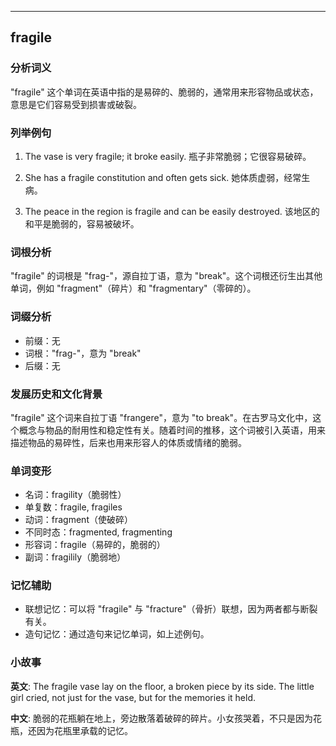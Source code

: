 
---------------
## fragile
### 分析词义
"fragile" 这个单词在英语中指的是易碎的、脆弱的，通常用来形容物品或状态，意思是它们容易受到损害或破裂。

### 列举例句
1. The vase is very fragile; it broke easily.
   瓶子非常脆弱；它很容易破碎。

2. She has a fragile constitution and often gets sick.
   她体质虚弱，经常生病。

3. The peace in the region is fragile and can be easily destroyed.
   该地区的和平是脆弱的，容易被破坏。

### 词根分析
"fragile" 的词根是 "frag-"，源自拉丁语，意为 "break"。这个词根还衍生出其他单词，例如 "fragment"（碎片）和 "fragmentary"（零碎的）。

### 词缀分析
- 前缀：无
- 词根："frag-"，意为 "break"
- 后缀：无

### 发展历史和文化背景
"fragile" 这个词来自拉丁语 "frangere"，意为 "to break"。在古罗马文化中，这个概念与物品的耐用性和稳定性有关。随着时间的推移，这个词被引入英语，用来描述物品的易碎性，后来也用来形容人的体质或情绪的脆弱。

### 单词变形
- 名词：fragility（脆弱性）
- 单复数：fragile, fragiles
- 动词：fragment（使破碎）
- 不同时态：fragmented, fragmenting
- 形容词：fragile（易碎的，脆弱的）
- 副词：fragilily（脆弱地）

### 记忆辅助
- 联想记忆：可以将 "fragile" 与 "fracture"（骨折）联想，因为两者都与断裂有关。
- 造句记忆：通过造句来记忆单词，如上述例句。

### 小故事
**英文**:
The fragile vase lay on the floor, a broken piece by its side. The little girl cried, not just for the vase, but for the memories it held.

**中文**:
脆弱的花瓶躺在地上，旁边散落着破碎的碎片。小女孩哭着，不只是因为花瓶，还因为花瓶里承载的记忆。

